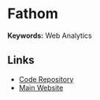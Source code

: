 # Fathom

**Keywords:** Web Analytics

## Links

- [Code Repository](https://github.com/usefathom/fathom)
- [Main Website](https://usefathom.com)
